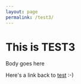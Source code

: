 ```yaml
---
layout: page
permalink: /test3/
---
```


# This is TEST3

Body goes here

Here's a link back to [test](/test2/) :-)
